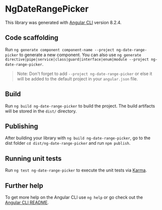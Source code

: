 # NgDateRangePicker

This library was generated with [Angular CLI](https://github.com/angular/angular-cli) version 8.2.4.

## Code scaffolding

Run `ng generate component component-name --project ng-date-range-picker` to generate a new component. You can also use `ng generate directive|pipe|service|class|guard|interface|enum|module --project ng-date-range-picker`.
> Note: Don't forget to add `--project ng-date-range-picker` or else it will be added to the default project in your `angular.json` file. 

## Build

Run `ng build ng-date-range-picker` to build the project. The build artifacts will be stored in the `dist/` directory.

## Publishing

After building your library with `ng build ng-date-range-picker`, go to the dist folder `cd dist/ng-date-range-picker` and run `npm publish`.

## Running unit tests

Run `ng test ng-date-range-picker` to execute the unit tests via [Karma](https://karma-runner.github.io).

## Further help

To get more help on the Angular CLI use `ng help` or go check out the [Angular CLI README](https://github.com/angular/angular-cli/blob/master/README.md).
